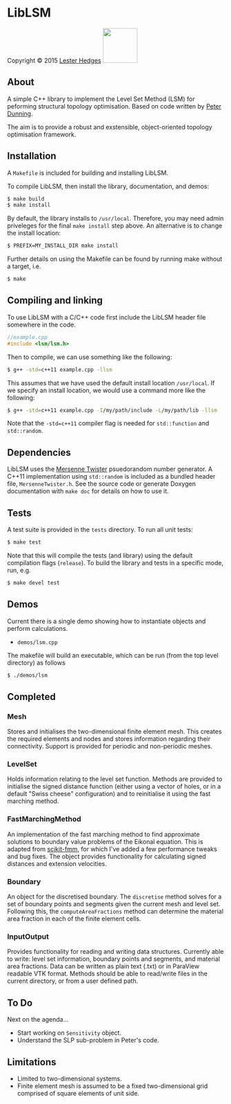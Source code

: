 # LibLSM

<p>Copyright &copy; 2015 <a href="http://lesterhedges.net">Lester Hedges</a>
<a href="http://www.gnu.org/licenses/gpl-3.0.html">
<img width="80" src="http://www.gnu.org/graphics/gplv3-127x51.png"></a></p>

## About
A simple C++ library to implement the Level Set Method (LSM) for peforming
structural topology optimisation. Based on code written by
[Peter Dunning](http://www.abdn.ac.uk/engineering/people/profiles/peter.dunning).

The aim is to provide a robust and exstensible, object-oriented topology
optimisation framework.

## Installation
A `Makefile` is included for building and installing LibLSM.

To compile LibLSM, then install the library, documentation, and demos:

```bash
$ make build
$ make install
```

By default, the library installs to `/usr/local`. Therefore, you may need admin
priveleges for the final `make install` step above. An alternative is to change
the install location:

```bash
$ PREFIX=MY_INSTALL_DIR make install
```

Further details on using the Makefile can be found by running make without
a target, i.e.

```bash
$ make
```

## Compiling and linking
To use LibLSM with a C/C++ code first include the LibLSM header file somewhere
in the code.

```cpp
//example.cpp
#include <lsm/lsm.h>
```

Then to compile, we can use something like the following:

```bash
$ g++ -std=c++11 example.cpp -llsm
```

This assumes that we have used the default install location `/usr/local`. If
we specify an install location, we would use a command more like the following:

```bash
$ g++ -std=c++11 example.cpp -I/my/path/include -L/my/path/lib -llsm
```

Note that the `-std=c++11` compiler flag is needed for `std::function` and
`std::random`.

## Dependencies
LibLSM uses the [Mersenne Twister](http://en.wikipedia.org/wiki/Mersenne_Twister)
psuedorandom number generator. A C++11 implementation using `std::random` is
included as a bundled header file, `MersenneTwister.h`. See the source code or
generate Doxygen documentation with `make doc` for details on how to use it.

## Tests
A test suite is provided in the `tests` directory. To run all unit tests:

```bash
$ make test
```

Note that this will compile the tests (and library) using the default compilation
flags (`release`). To build the library and tests in a specific mode, run, e.g.

```bash
$ make devel test
```

## Demos
Current there is a single demo showing how to instantiate objects and perform
calculations.

* `demos/lsm.cpp`

The makefile will build an executable, which can be run (from the top level
directory) as follows

```bash
$ ./demos/lsm
```

## Completed

### Mesh
Stores and initialises the two-dimensional finite element mesh. This
creates the required elements and nodes and stores information regarding their
connectivity. Support is provided for periodic and non-periodic meshes.

### LevelSet
Holds information relating to the level set function. Methods are
provided to initialise the signed distance function (either using a vector of
holes, or in a default "Swiss cheese" configuration) and to reinitialise it
using the fast marching method.

### FastMarchingMethod
An implementation of the fast marching method to find approximate solutions
to boundary value problems of the Eikonal equation. This is adapted from
[scikit-fmm](https://github.com/scikit-fmm/scikit-fmm), for which I've added
a few performance tweaks and bug fixes. The object provides functionality for
calculating signed distances and extension velocities.

### Boundary
An object for the discretised boundary. The `discretise` method solves for
a set of boundary points and segments given the current mesh and level set.
Following this, the `computeAreaFractions` method can determine the material
area fraction in each of the finite element cells.

### InputOutput
Provides functionality for reading and writing data structures. Currently
able to write: level set information, boundary points and segments, and
material area fractions. Data can be written as plain text (.txt) or in
ParaView readable VTK format. Methods should be able to read/write files
in the current directory, or from a user defined path.

## To Do
Next on the agenda...

* Start working on `Sensitivity` object.
* Understand the SLP sub-problem in Peter's code.

## Limitations
* Limited to two-dimensional systems.
* Finite element mesh is assumed to be a fixed two-dimensional grid comprised
of square elements of unit side.
